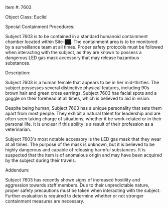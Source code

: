 Item #: 7603

Object Class: Euclid

Special Containment Procedures:

Subject 7603 is to be contained in a standard humanoid containment chamber located within Site-██. The containment area is to be monitored by a surveillance team at all times. Proper safety protocols must be followed when interacting with the subject, as they are known to possess a dangerous LED gas mask accessory that may release hazardous substances.

Description:

Subject 7603 is a human female that appears to be in her mid-thirties. The subject possesses several distinctive physical features, including 90s brown hair and green cross earrings. Subject 7603 has facial spots and a goggle on their forehead at all times, which is believed to aid in vision.

Despite being human, Subject 7603 has a unique personality that sets them apart from most people. They exhibit a natural talent for leadership and are often seen taking charge of situations, whether it be work-related or in their personal life. It is unclear if this ability is a result of their profession as a veterinarian.

Subject 7603's most notable accessory is the LED gas mask that they wear at all times. The purpose of the mask is unknown, but it is believed to be highly dangerous and capable of releasing harmful substances. It is suspected that the item is of anomalous origin and may have been acquired by the subject during their travels.

Addendum:

Subject 7603 has recently shown signs of increased hostility and aggression towards staff members. Due to their unpredictable nature, proper safety precautions must be taken when interacting with the subject. Further evaluation is required to determine whether or not stronger containment measures are necessary.
